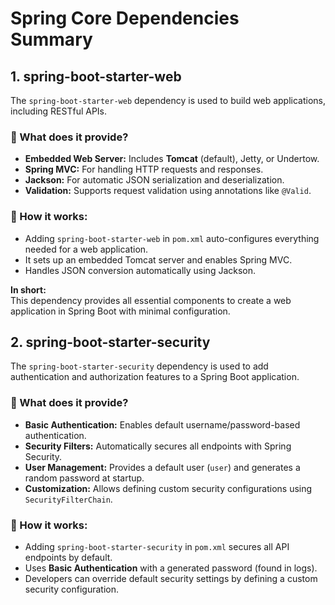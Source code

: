 # Spring Core Dependencies Summary  

## 1. spring-boot-starter-web
The `spring-boot-starter-web` dependency is used to build web applications, including RESTful APIs.  

### 🔹 What does it provide?  
- **Embedded Web Server:** Includes **Tomcat** (default), Jetty, or Undertow.  
- **Spring MVC:** For handling HTTP requests and responses.  
- **Jackson:** For automatic JSON serialization and deserialization.  
- **Validation:** Supports request validation using annotations like `@Valid`.  

### 🔹 How it works:  
- Adding `spring-boot-starter-web` in `pom.xml` auto-configures everything needed for a web application.  
- It sets up an embedded Tomcat server and enables Spring MVC.  
- Handles JSON conversion automatically using Jackson.  

**In short:**  
This dependency provides all essential components to create a web application in Spring Boot with minimal configuration.

## 2. spring-boot-starter-security
The `spring-boot-starter-security` dependency is used to add authentication and authorization features to a Spring Boot application.  

### 🔹 What does it provide?  
- **Basic Authentication:** Enables default username/password-based authentication.  
- **Security Filters:** Automatically secures all endpoints with Spring Security.  
- **User Management:** Provides a default user (`user`) and generates a random password at startup.  
- **Customization:** Allows defining custom security configurations using `SecurityFilterChain`.  

### 🔹 How it works:  
- Adding `spring-boot-starter-security` in `pom.xml` secures all API endpoints by default.  
- Uses **Basic Authentication** with a generated password (found in logs).  
- Developers can override default security settings by defining a custom security configuration.  
